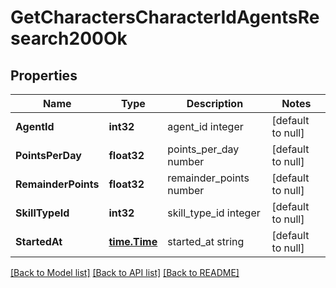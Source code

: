 # GetCharactersCharacterIdAgentsResearch200Ok

## Properties
Name | Type | Description | Notes
------------ | ------------- | ------------- | -------------
**AgentId** | **int32** | agent_id integer | [default to null]
**PointsPerDay** | **float32** | points_per_day number | [default to null]
**RemainderPoints** | **float32** | remainder_points number | [default to null]
**SkillTypeId** | **int32** | skill_type_id integer | [default to null]
**StartedAt** | [**time.Time**](time.Time.md) | started_at string | [default to null]

[[Back to Model list]](../README.md#documentation-for-models) [[Back to API list]](../README.md#documentation-for-api-endpoints) [[Back to README]](../README.md)


